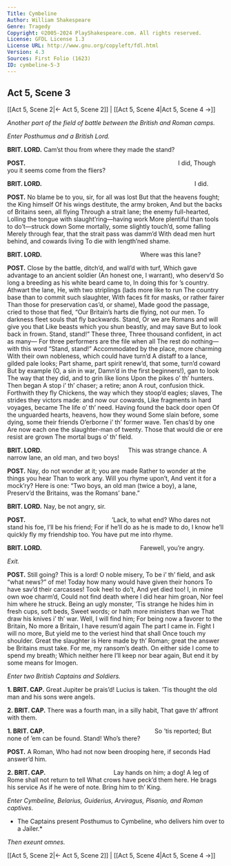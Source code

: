 ```yaml
---
Title: Cymbeline
Author: William Shakespeare
Genre: Tragedy
Copyright: ©2005-2024 PlayShakespeare.com. All rights reserved.
License: GFDL License 1.3
License URL: http://www.gnu.org/copyleft/fdl.html
Version: 4.3
Sources: First Folio (1623)
ID: cymbeline-5-3
---
```


## Act 5, Scene 3
[[Act 5, Scene 2|← Act 5, Scene 2]] | [[Act 5, Scene 4|Act 5, Scene 4 →]]

*Another part of the field of battle between the British and Roman camps.*

*Enter Posthumus and a British Lord.*

**BRIT. LORD.**
Cam’st thou from where they made the stand?

**POST.**
                         I did,
Though you it seems come from the fliers?

**BRIT. LORD.**
                         I did.

**POST.**
No blame be to you, sir, for all was lost
But that the heavens fought; the King himself
Of his wings destitute, the army broken,
And but the backs of Britains seen, all flying
Through a strait lane; the enemy full-hearted,
Lolling the tongue with slaught’ring—having work
More plentiful than tools to do’t—struck down
Some mortally, some slightly touch’d, some falling
Merely through fear, that the strait pass was damm’d
With dead men hurt behind, and cowards living
To die with length’ned shame.

**BRIT. LORD.**
                Where was this lane?

**POST.**
Close by the battle, ditch’d, and wall’d with turf,
Which gave advantage to an ancient soldier
(An honest one, I warrant), who deserv’d
So long a breeding as his white beard came to,
In doing this for ’s country. Athwart the lane,
He, with two striplings (lads more like to run
The country base than to commit such slaughter,
With faces fit for masks, or rather fairer
Than those for preservation cas’d, or shame),
Made good the passage, cried to those that fled,
“Our Britain’s harts die flying, not our men.
To darkness fleet souls that fly backwards. Stand,
Or we are Romans and will give you that
Like beasts which you shun beastly, and may save
But to look back in frown. Stand, stand!” These three,
Three thousand confident, in act as many⁠—
For three performers are the file when all
The rest do nothing—with this word “Stand, stand!”
Accommodated by the place, more charming
With their own nobleness, which could have turn’d
A distaff to a lance, gilded pale looks;
Part shame, part spirit renew’d, that some, turn’d coward
But by example (O, a sin in war,
Damn’d in the first beginners!), gan to look
The way that they did, and to grin like lions
Upon the pikes o’ th’ hunters. Then began
A stop i’ th’ chaser; a retire; anon
A rout, confusion thick. Forthwith they fly
Chickens, the way which they stoop’d eagles; slaves,
The strides they victors made: and now our cowards,
Like fragments in hard voyages, became
The life o’ th’ need. Having found the back door open
Of the unguarded hearts, heavens, how they wound
Some slain before, some dying, some their friends
O’erborne i’ th’ former wave. Ten chas’d by one
Are now each one the slaughter-man of twenty.
Those that would die or ere resist are grown
The mortal bugs o’ th’ field.

**BRIT. LORD.**
              This was strange chance.
A narrow lane, an old man, and two boys!

**POST.**
Nay, do not wonder at it; you are made
Rather to wonder at the things you hear
Than to work any. Will you rhyme upon’t,
And vent it for a mock’ry? Here is one:
“Two boys, an old man (twice a boy), a lane,
Preserv’d the Britains, was the Romans’ bane.”

**BRIT. LORD.**
Nay, be not angry, sir.

**POST.**
              ’Lack, to what end?
Who dares not stand his foe, I’ll be his friend;
For if he’ll do as he is made to do,
I know he’ll quickly fly my friendship too.
You have put me into rhyme.

**BRIT. LORD.**
                Farewell, you’re angry.

*Exit.*

**POST.**
Still going? This is a lord! O noble misery,
To be i’ th’ field, and ask “what news?” of me!
Today how many would have given their honors
To have sav’d their carcasses! Took heel to do’t,
And yet died too! I, in mine own woe charm’d,
Could not find death where I did hear him groan,
Nor feel him where he struck. Being an ugly monster,
’Tis strange he hides him in fresh cups, soft beds,
Sweet words; or hath more ministers than we
That draw his knives i’ th’ war. Well, I will find him;
For being now a favorer to the Britain,
No more a Britain, I have resum’d again
The part I came in. Fight I will no more,
But yield me to the veriest hind that shall
Once touch my shoulder. Great the slaughter is
Here made by th’ Roman; great the answer be
Britains must take. For me, my ransom’s death.
On either side I come to spend my breath;
Which neither here I’ll keep nor bear again,
But end it by some means for Imogen.

*Enter two British Captains and Soldiers.*

**1. BRIT. CAP.**
Great Jupiter be prais’d! Lucius is taken.
’Tis thought the old man and his sons were angels.

**2. BRIT. CAP.**
There was a fourth man, in a silly habit,
That gave th’ affront with them.

**1. BRIT. CAP.**
                  So ’tis reported;
But none of ’em can be found. Stand! Who’s there?

**POST.**
A Roman,
Who had not now been drooping here, if seconds
Had answer’d him.

**2. BRIT. CAP.**
           Lay hands on him; a dog!
A leg of Rome shall not return to tell
What crows have peck’d them here. He brags his service
As if he were of note. Bring him to th’ King.

*Enter Cymbeline, Belarius, Guiderius, Arviragus, Pisanio, and Roman captives.*

* The Captains present Posthumus to Cymbeline, who delivers him over to a Jailer.*

*Then exeunt omnes.*

[[Act 5, Scene 2|← Act 5, Scene 2]] | [[Act 5, Scene 4|Act 5, Scene 4 →]]